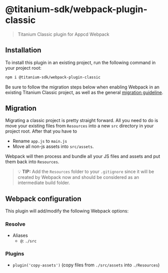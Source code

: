 # @titanium-sdk/webpack-plugin-classic

> Titanium Classic plugin for Appcd Webpack

## Installation

To install this plugin in an existing project, run the following command in your project root:

```sh
npm i @titanium-sdk/webpack-plugin-classic
```

Be sure to follow the migration steps below when enabling Webpack in an existing Titanium Classic project, as well as the general [migration guideline](https://github.com/appcelerator/appcd-plugin-webpack/blob/develop/migration.md).

## Migration

Migrating a classic project is pretty straight forward. All you need to do is move your existing files from `Resources` into a new `src` directory in your project root. After that you have to

- Rename `app.js` to `main.js`
- Move all non-js assets into `src/assets`.

Webpack will then process and bundle all your JS files and assets and put them back into `Resources`.

> 💡 **TIP:** Add the `Resources` folder to your `.gitignore` since it will be created by Webpack now and should be considered as an intermediate build folder.

## Webpack configuration

This plugin will add/modify the following Webpack options:

### Resolve

- Aliases
  - `@`: `./src`

### Plugins

- `plugin('copy-assets')` (copy files from `./src/assets` into `./Resources`)
